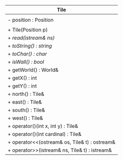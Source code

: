 | Tile                                          |
| ----------------------------------------------|
|                                               |
| - position : Position                         |
|                                               |
| + Tile(Position p)                            |
| + _read(istream& ns)_                         |
| + _toString() : string_                       |
| + _toChar() : char_                           |
| + _isWall() : bool_                           |
| + getWorld() : World&                         |
| + getX() : int                                |
| + getY() : int                                |
| + north() : Tile&                             |
| + east() : Tile&                              |
| + south() : Tile&                             |
| + west() : Tile&                              |
| + operator()(int x, int y) : Tile&            |
| + operator()(int cardinal) : Tile&            |
| + operator<<(ostream& os, Tile& t) : ostream& |
| + operator>>(istream& ns, Tile& t) : istream& |